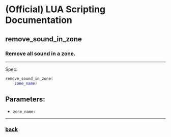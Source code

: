 
# (Official) LUA Scripting Documentation

## remove_sound_in_zone

### Remove all sound in a zone.
___
Spec:
```lua
remove_sound_in_zone(
	zone_name)
```
## Parameters:
- `zone_name:` 

___
### [back](../sound)

